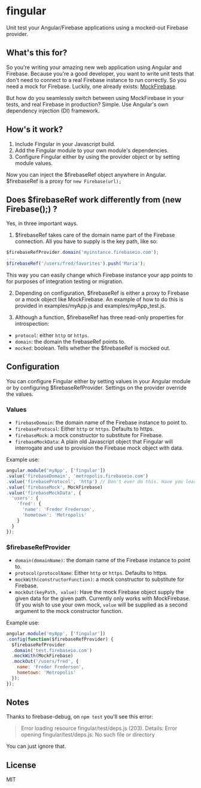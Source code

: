 fingular
========

Unit test your Angular/Firebase applications using a mocked-out Firebase provider.

## What's this for?

So you're writing your amazing new web application using Angular and Firebase. Because you're a good developer, you want to write unit tests that don't need to connect to a real Firebase instance to run correctly. So you need a mock for Firebase. Luckily, one already exists: [MockFirebase](https://github.com/katowulf/mockfirebase).

But how do you seamlessly switch between using MockFirebase in your tests, and real Firebase in production? Simple. Use Angular's own dependency injection (DI) framework.

## How's it work?

1. Include Fingular in your Javascript build.
2. Add the Fingular module to your own module's dependencies.
3. Configure Fingular either by using the provider object or by setting module values.

Now you can inject the $firebaseRef object anywhere in Angular. $firebaseRef is a proxy for ```new Firebase(url);```

## Does $firebaseRef work differently from (new Firebase();) ?

Yes, in three important ways.

1. $firebaseRef takes care of the domain name part of the Firebase connection. All you have to supply is the key path, like so:

  ```javascript
  $firebaseRefProvider.domain('myinstance.firebaseio.com');
  ...
  $firebaseRef('/users/fred/favorites').push('Maria');
  ```

  This way you can easily change which Firebase instance your app points to for purposes of integration testing or migration.

2. Depending on configuration, $firebaseRef is either a proxy to Firebase or a mock object like MockFirebase. An example of how to do this is provided in examples/myApp.js and examples/myApp_test.js.

3. Although a function, $firebaseRef has three read-only properties for introspection:
  - ```protocol```: either ```http``` or ```https```.
  - ```domain```: the domain the firebaseRef points to.
  - ```mocked```: boolean. Tells whether the $firebaseRef is mocked out.

## Configuration

You can configure Fingular either by setting values in your Angular module or by configuring $firebaseRefProvider. Settings on the provider override the values.

### Values

- ```firebaseDomain```: the domain name of the Firebase instance to point to.
- ```firebaseProtocol```: Either ```http``` or ```https```. Defaults to https.
- ```firebaseMock```: a mock constructor to substitute for Firebase.
- ```firebaseMockData```: A plain old Javascript object that Fingular will interrogate and use to provision the Firebase mock object with data.

Example use:
```javascript
angular.module('myApp', ['fingular'])
.value('firebaseDomain', 'metropolis.firebaseio.com')
.value('firebaseProtocol', 'http') // Don't ever do this. Have you learned nothing, Fritz?
.value('firebaseMock', MockFirebase)
.value('firebaseMockData', {
  'users': {
    'fred': {
      'name': 'Freder Frederson',
      'hometown': 'Metropolis'
    }
  }
});
```

### $firebaseRefProvider

- ```domain(domainName)```: the domain name of the Firebase instance to point to.
- ```protocol(protocolName```: Either ```http``` or ```https```. Defaults to https.
- ```mockWith(constructorFunction)```: a mock constructor to substitute for Firebase.
- ```mockOut(keyPath, value)```: Have the mock Firebase object supply the given data for the given path. Currently only works with MockFirebase. (If you wish to use your own mock, ```value``` will be supplied as a second argument to the mock constructor function.

Example use:
```javascript
angular.module('myApp', ['fingular'])
.config(function($firebaseRefProvider) {
  $firebaseRefProvider
  .domain('test.firebaseio.com')
  .mockWith(MockFirebase)
  .mockOut('/users/fred', {
    name: 'Freder Frederson',
    hometown: 'Metropolis'
  });
});
```


## Notes

Thanks to firebase-debug, on ```npm test``` you'll see this error:

> Error loading resource fingular/test/deps.js (203). Details: Error opening fingular/test/deps.js: No such file or directory

You can just ignore that.

## License

MIT
